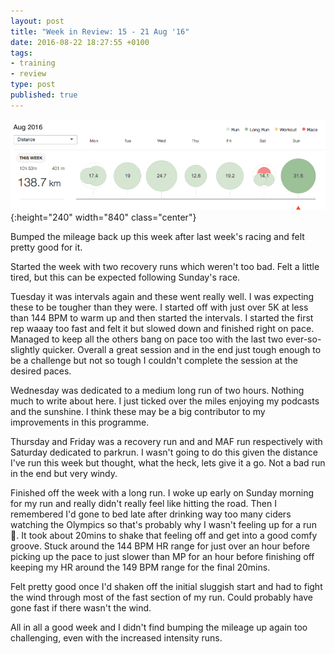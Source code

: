 ```yaml
---
layout: post
title: "Week in Review: 15 - 21 Aug '16"
date: 2016-08-22 18:27:55 +0100
tags:
- training
- review
type: post
published: true
---
```


![Week in Review: 15 - 21 Aug '16](/img/week-in-review-15-21Aug16.png){:height="240" width="840" class="center"}

Bumped the mileage back up this week after last week's racing and felt pretty good for it.

Started the week with two recovery runs which weren't too bad. Felt a little tired, but this can be expected following Sunday's race.

Tuesday it was intervals again and these went really well. I was expecting these to be tougher than they were. I started off with just over 5K at less than 144 BPM to warm up and then started the intervals. I started the first rep waaay too fast and felt it but slowed down and finished right on pace. Managed to keep all the others bang on pace too with the last two ever-so-slightly quicker. Overall a great session and in the end just tough enough to be a challenge but not so tough I couldn't complete the session at the desired paces.

Wednesday was dedicated to a medium long run of two hours. Nothing much to write about here. I just ticked over the miles enjoying my podcasts and the sunshine. I think these may be a big contributor to my improvements in this programme.

Thursday and Friday was a recovery run and and MAF run respectively with Saturday dedicated to parkrun.  I wasn't going to do this given the distance I've run this week but thought, what the heck, lets give it a go.  Not a bad run in the end but very windy.

Finished off the week with a long run.  I woke up early on Sunday morning for my run and really didn't really feel like hitting the road.  Then I remembered I'd gone to bed late after drinking way too many ciders watching the Olympics so that's probably why I wasn't feeling up for a run 🙂. It took about 20mins to shake that feeling off and get into a good comfy groove. Stuck around the 144 BPM HR range for just over an hour before picking up the pace to just slower than MP for an hour before finishing off keeping my HR around the 149 BPM range for the final 20mins.

Felt pretty good once I'd shaken off the initial sluggish start and had to fight the wind through most of the fast section of my run. Could probably have gone fast if there wasn't the wind.

All in all a good week and I didn't find bumping the mileage up again too challenging, even with the increased intensity runs.
